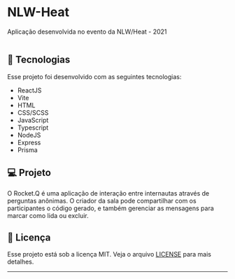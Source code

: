 # NLW-Heat
 Aplicação desenvolvida no evento da NLW/Heat - 2021

<img src="">

## 🚀 Tecnologias <a name="-tecnologias"></a>

Esse projeto foi desenvolvido com as seguintes tecnologias:

- ReactJS
- Vite
- HTML
- CSS/SCSS
- JavaScript
- Typescript
- NodeJS
- Express
- Prisma

## 💻 Projeto

O Rocket.Q é uma aplicação de interação entre internautas através de perguntas anônimas. O criador da sala pode compartilhar com os participantes o código gerado, e também gerenciar as mensagens para marcar como lida ou excluir.

## :memo: Licença <a name="memo-licença"></a>

Esse projeto está sob a licença MIT. Veja o arquivo [LICENSE](https://github.com/adlagomes/Roquet.Q-NWL-Together/blob/main/LICENSE) para mais detalhes.

---
